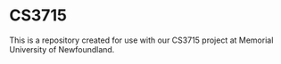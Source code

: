 # CS3715

This is a repository created for use with our CS3715 project at Memorial University of Newfoundland.
